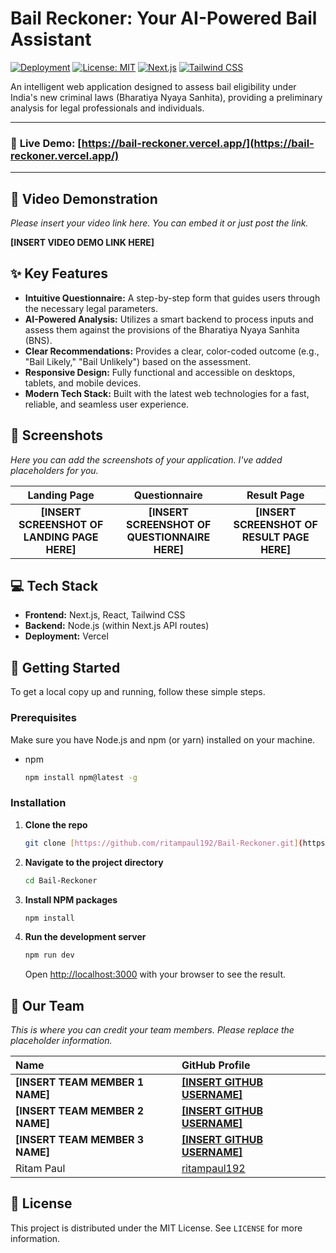 # Bail Reckoner: Your AI-Powered Bail Assistant

[![Deployment](https://img.shields.io/badge/Live--Demo-Vercel-blue?style=for-the-badge&logo=vercel)](https://bail-reckoner-mttlo3tcd-ritampaul192s-projects.vercel.app/)
[![License: MIT](https://img.shields.io/badge/License-MIT-yellow.svg?style=for-the-badge)](https://opensource.org/licenses/MIT)
[![Next.js](https://img.shields.io/badge/Next-black?style=for-the-badge&logo=next.js&logoColor=white)](https://nextjs.org/)
[![Tailwind CSS](https://img.shields.io/badge/Tailwind_CSS-38B2AC?style=for-the-badge&logo=tailwind-css&logoColor=white)](https://tailwindcss.com/)

An intelligent web application designed to assess bail eligibility under India's new criminal laws (Bharatiya Nyaya Sanhita), providing a preliminary analysis for legal professionals and individuals.

---

### 🔴 **Live Demo:** [https://bail-reckoner.vercel.app/](https://bail-reckoner.vercel.app/)

---

## 🎥 Video Demonstration

*Please insert your video link here. You can embed it or just post the link.*

**[INSERT VIDEO DEMO LINK HERE]**

## ✨ Key Features

* **Intuitive Questionnaire:** A step-by-step form that guides users through the necessary legal parameters.
* **AI-Powered Analysis:** Utilizes a smart backend to process inputs and assess them against the provisions of the Bharatiya Nyaya Sanhita (BNS).
* **Clear Recommendations:** Provides a clear, color-coded outcome (e.g., "Bail Likely," "Bail Unlikely") based on the assessment.
* **Responsive Design:** Fully functional and accessible on desktops, tablets, and mobile devices.
* **Modern Tech Stack:** Built with the latest web technologies for a fast, reliable, and seamless user experience.

## 📸 Screenshots

*Here you can add the screenshots of your application. I've added placeholders for you.*

| Landing Page | Questionnaire | Result Page |
| :---: | :---: | :---: |
| **[INSERT SCREENSHOT OF LANDING PAGE HERE]** | **[INSERT SCREENSHOT OF QUESTIONNAIRE HERE]** | **[INSERT SCREENSHOT OF RESULT PAGE HERE]** |

## 💻 Tech Stack

* **Frontend:** Next.js, React, Tailwind CSS
* **Backend:** Node.js (within Next.js API routes)
* **Deployment:** Vercel

## 🚀 Getting Started

To get a local copy up and running, follow these simple steps.

### Prerequisites

Make sure you have Node.js and npm (or yarn) installed on your machine.
* npm
    ```sh
    npm install npm@latest -g
    ```

### Installation

1.  **Clone the repo**
    ```sh
    git clone [https://github.com/ritampaul192/Bail-Reckoner.git](https://github.com/ritampaul192/Bail-Reckoner.git)
    ```
2.  **Navigate to the project directory**
    ```sh
    cd Bail-Reckoner
    ```
3.  **Install NPM packages**
    ```sh
    npm install
    ```
4.  **Run the development server**
    ```sh
    npm run dev
    ```
    Open [http://localhost:3000](http://localhost:3000) with your browser to see the result.

## 👥 Our Team

*This is where you can credit your team members. Please replace the placeholder information.*

| Name | GitHub Profile |
| :--- | :--- |
| **[INSERT TEAM MEMBER 1 NAME]** | [**[INSERT GITHUB USERNAME]**](https://github.com/USERNAME) |
| **[INSERT TEAM MEMBER 2 NAME]** | [**[INSERT GITHUB USERNAME]**](https://github.com/USERNAME) |
| **[INSERT TEAM MEMBER 3 NAME]** | [**[INSERT GITHUB USERNAME]**](https://github.com/USERNAME) |
| Ritam Paul | [ritampaul192](https://github.com/ritampaul192) |


## 📄 License

This project is distributed under the MIT License. See `LICENSE` for more information.
